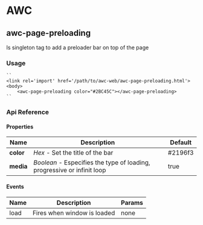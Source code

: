 # AWC
## awc-page-preloading
Is singleton tag to add a preloader bar on top of the page

### Usage
    ``
    <link rel='import' href='/path/to/awc-web/awc-page-preloading.html'>
    <body>
        <awc-page-preloading color="#2BC45C"></awc-page-preloading>
    ``

### Api Reference
#### Properties
| Name    | Description   | Default |
| --------|---------|---------|
| **color** | *Hex* - Set the title of the bar | #2196f3 |
| **media** | *Boolean* - Especifies the type of loading, progressive or infinit loop | true |

#### Events
| Name | Description | Params |
| -----|-------------|--------|
| load | Fires when window is loaded | none |

